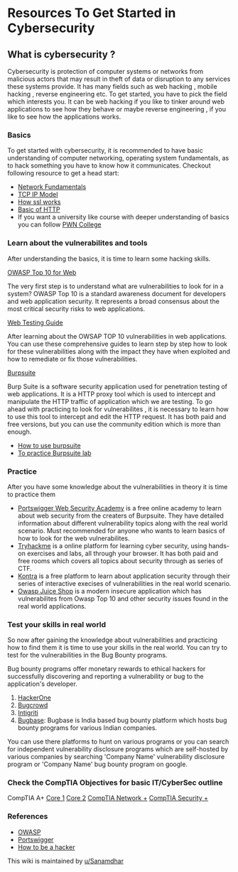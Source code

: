 # Resources To Get Started in Cybersecurity

## What is cybersecurity ?

Cybersecurity is protection of computer systems or networks from malicious actors that may result in theft of data or disruption to any services these systems provide. It has many fields such as web hacking , mobile hacking , reverse engineering etc. To get started, you have to pick the field which interests you. It can be web hacking if you like to tinker around web applications to see how they behave or maybe reverse engineering , if you like to see how the applications works.


### Basics

To get started with cybersecurity, it is recommended to have basic understanding of computer networking, operating system fundamentals, as to hack something you have to know how it communicates. Checkout following resource to get a head start:

- [Network Fundamentals](https://www.youtube.com/watch?v=9uebakqWlB0)
- [TCP IP Model](https://www.youtube.com/watch?v=e5DEVa9eSN0)
- [How ssl works](https://howhttps.works/)
- [Basic of HTTP](https://developer.mozilla.org/en-US/docs/Web/HTTP/Overview)
- If you want a university like course with deeper understanding of basics you can follow [PWN College](https://pwn.college/intro-to-cybersecurity/)

### Learn about the vulnerabilites and tools

After understanding the basics, it is time to learn some hacking skills.

[OWASP Top 10 for Web](https://owasp.org/Top10/)

The very first step is to understand what are vulnerabilities to look for in a system? OWASP Top 10 is a standard awareness document for developers and web application security. It represents a broad consensus about the most critical security risks to web applications.

[Web Testing Guide](https://owasp.org/www-project-web-security-testing-guide/latest/)

After learning about the OWSAP TOP 10 vulnerabilities in web applications. You can use these comprehensive guides to learn step by step how to look for these vulnerabilities along with the impact they have when exploited and how to remediate or fix those vulnerabilities.

[Burpsuite](https://portswigger.net/burp/communitydownload)

Burp Suite is a software security application used for penetration testing of web applications. It is a HTTP proxy tool which is used to intercept and manipulate the HTTP traffic of application which we are testing. To go ahead with practicing to look for vulnerabilites , it is necessary to learn how to use this tool to intercept and edit the HTTP request. It has both paid and free versions, but you can use the community edition which is more than enough.

- [How to use burpsuite](https://www.youtube.com/watch?v=LSqC9qgEMi0&list=PLxhvVyxYRviajtnHaICLg_ZcY47TpgGjR)
- [To practice Burpsuite lab](https://tryhackme.com/room/burpsuitebasics)

### Practice

After you have some knowledge about the vulnerabilities in theory it is time to practice them

- [Portswigger Web Security Academy](https://portswigger.net/web-security/getting-started) is a free online academy to learn about web security from the creaters of Burpsuite. They have detailed information about different vulnerability topics along with the real world scenario. Must recommended for anyone who wants to learn basics of how to look for the web vulnerabilites.
- [Tryhackme](https://tryhackme.com/) is a online platform for learning cyber security, using hands-on exercises and labs, all through your browser. It has both paid and free rooms which covers all topics about security through as series of CTF.
- [Kontra](https://application.security/free/owasp-top-10) is a free platform to learn about application security through their series of interactive execises of vulnerabilities in the real world scenario.
- [Owasp Juice Shop](https://github.com/juice-shop/juice-shop) is a modern insecure application which has vulnerabilites from Owasp Top 10 and other security issues found in the real world applications.


### Test your skills in real world

So now after gaining the knowledge about vulnerabilities and practicing how to find them it is time to use your skills in the real world. You can try to test for the vulnerabilities in the Bug Bounty programs.

Bug bounty programs offer monetary rewards to ethical hackers for successfully discovering and reporting a vulnerability or bug to the application's developer.

1. [HackerOne](https://hackerone.com/bug-bounty-programs)
2. [Bugcrowd](https://bugcrowd.com/engagements?category=bug_bounty&page=1&sort_by=promoted&sort_direction=desc)
3. [Intigriti](https://www.intigriti.com/programs)
4. [Bugbase](https://bugbase.in/programs): Bugbase is India based bug bounty platform which hosts bug bounty programs for various Indian companies.

You can use there platforms to hunt on various programs or you can search for independent vulnerability disclosure programs which are self-hosted by various companies by searching 'Company Name' vulnerability disclosure program or 'Company Name' bug bounty program on google.

### Check the CompTIA Objectives for basic IT/CyberSec outline

CompTIA A+ [Core 1](https://partners.comptia.org/docs/default-source/resources/comptia-a-220-1102-exam-objectives-(3-0)) [Core 2](https://partners.comptia.org/docs/default-source/resources/comptia-a-220-1102-exam-objectives-(3-0))
[CompTIA Network +](https://partners.comptia.org/docs/default-source/resources/comptia-network-n10-008-exam-objectives-(2-0))
[CompTIA Security +](https://certblaster.com/wp-content/uploads/2023/11/CompTIA-Security-SY0-701-Exam-Objectives-1.pdf)

### References

- [OWASP](https://owasp.org/www-project-top-ten/)
- [Portswigger](https://portswigger.net/web-security/)
- [How to be a hacker](https://github.com/s0md3v/be-a-hacker)

This wiki is maintained by [u/Sanamdhar](https://www.reddit.com/user/Sanamdhar/)
